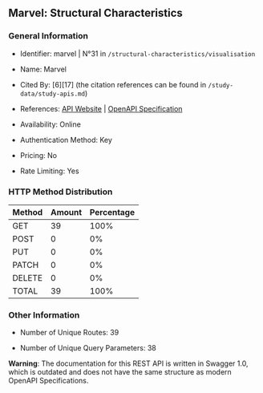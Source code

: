 ## Marvel: Structural Characteristics

### General Information

- Identifier: marvel | N°31 in `/structural-characteristics/visualisation`

- Name: Marvel

- Cited By: [6][17] (the citation references can be found in `/study-data/study-apis.md`)

- References: [API Website](https://developer.marvel.com) | [OpenAPI Specification](https://gateway.marvel.com/docs/public)

- Availability: Online

- Authentication Method: Key

- Pricing: No

- Rate Limiting: Yes

### HTTP Method Distribution

| Method | Amount | Percentage |
|--------|--------|------------|
| GET | 39 | 100% |
| POST | 0 | 0% |
| PUT | 0 | 0% |
| PATCH | 0 | 0% |
| DELETE | 0 | 0% |
| TOTAL | 39 | 100% |

### Other Information

- Number of Unique Routes: 39

- Number of Unique Query Parameters: 38

**Warning**: The documentation for this REST API is written in Swagger 1.0, which is outdated and does not have the same structure as modern OpenAPI Specifications.